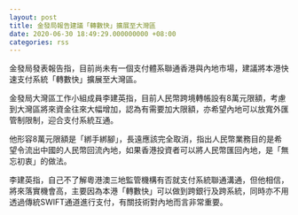 ```yaml
---
layout: post
title: 金發局報告建議「轉數快」擴展至大灣區
date: 2020-06-30 18:49:29.000000000 +08:00
categories: rss
---
```


金發局發表報告指，目前尚未有一個支付體系聯通香港與內地市場，建議將本港快速支付系統「轉數快」擴展至大灣區。

金發局大灣區工作小組成員李建英指，目前人民幣跨境轉帳設有8萬元限額，考慮到大灣區將來資金往來大幅增加，認為有需要加大限額，亦希望內地可以放寬外匯管制限制，迎合支付系統互通。

他形容8萬元限額是「綁手綁腳」，長遠應該完全取消，指出人民幣業務目的是希望令流出中國的人民幣回流內地，如果香港投資者可以將人民幣匯回內地，是「無忘初衷」的做法。

李建英指，自己不了解粵港澳三地監管機構有否就支付系統聯通溝通，但他相信，將來落實機會高，主要因為本港「轉數快」可以做到跨銀行及跨系統，同時亦不用透過傳統SWIFT通道進行支付，有關技術對內地而言非常重要。
